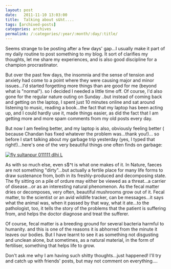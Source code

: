 ```yaml
---
layout: post
date:	2011-11-10 13:03:00
title:  Talking about s&%t....
tags: [archived-posts]
categories: archives
permalink: /:categories/:year/:month/:day/:title/
---
```

Seems strange to be posting after a few days' gap...I usually make it part of my daily routine to post something to my blog. It sort of clarifies my thoughts, let me share my experiences, and is also good discipline for a champion procrastinator.

But over the past few days, the insomnia and the sense of tension and anxiety had come to a point where they were causing major and minor issues...I'd started forgetting more things than are good for me (beyond what is "normal"). so I decided I needed a little time off. Of course, I'd also gone for the regular nature outing on Sunday ..but instead of coming back and getting on the laptop, I spent just 10 minutes online and sat around listening to music, reading a book...the fact that my laptop has been acting up, and I could hardly use it, made things easier, as did the fact that I am getting more and more spam comments from my old posts every day.

But now I am feeling better, and my laptop is also, obviously feeling better ( because  Chandan has fixed whatever the problem was...thank you!)... so before I start talking about my garbage trip yesterday (yes, I typed that right!)...here's one of the very beautiful things one often finds on garbage:

<a href="http://s1142.photobucket.com/albums/n602/Deepapctrsglr/?action=view&amp;current=IMG_1624.jpg" target="_blank"><img src="http://i1142.photobucket.com/albums/n602/Deepapctrsglr/IMG_1624.jpg" border="0" alt="fly sultanpur 011111 dlhi L"></a>

As with so much else, even s$^t is what one makes of it. In Nature, faeces are not something "dirty"...but actually a fertile place for many life forms to draw sustenance from, both in its freshly-produced and decomposing state.  The fly sitting on a pile of ordure may either be viewed as a threat...a carrier of disease...or as an interesting natural  phenomenon. As the fecal matter dries or decomposes, very often, beautiful mushrooms grow out of it. Fecal matter, to the scientist or an avid wildlife tracker, can be messages...it says what the animal was, when it passed by that way, what it ate...to the pathologist, too, it tells the story of the problems that the patient is suffering from, and helps the doctor diagnose and treat the sufferer.

Of course, fecal matter  is a breeding ground for several bacteria harmful to humanity. and this is one of the reasons it is abhorred from the minute it leaves our bodies. But I have learnt to see it as something not disgusting and unclean alone, but sometimes, as a natural material, in the form of fertiliser, something that helps life to grow.

Don't ask me why I am having such shitty thoughts...just happened! I'll try and catch up with friends' posts, but may not comment on everything....
